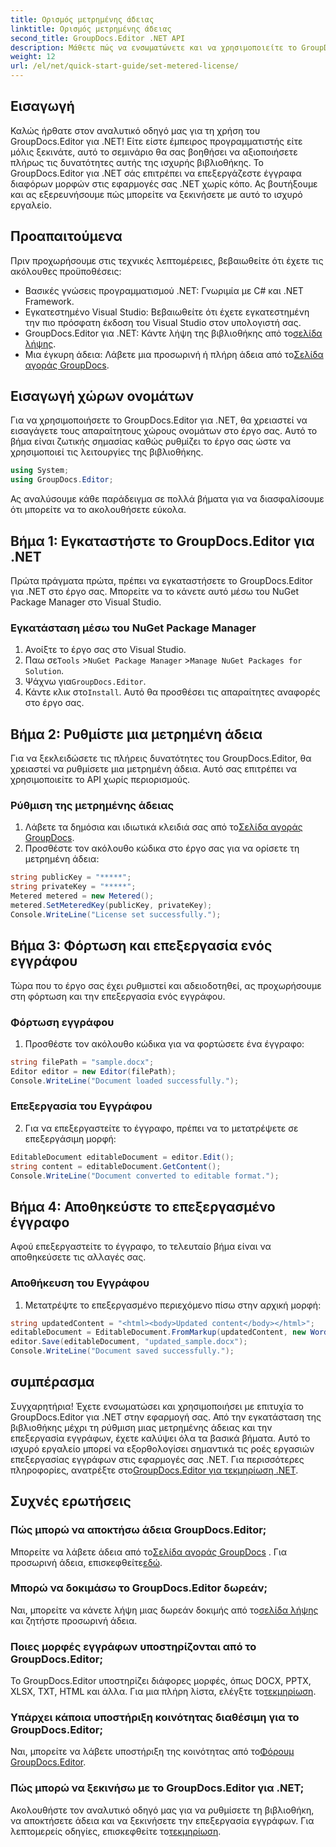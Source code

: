 ```yaml
---
title: Ορισμός μετρημένης άδειας
linktitle: Ορισμός μετρημένης άδειας
second_title: GroupDocs.Editor .NET API
description: Μάθετε πώς να ενσωματώνετε και να χρησιμοποιείτε το GroupDocs.Editor για .NET με τον αναλυτικό οδηγό μας. Ξεκλειδώστε ισχυρές δυνατότητες επεξεργασίας εγγράφων στις εφαρμογές σας .NET.
weight: 12
url: /el/net/quick-start-guide/set-metered-license/
---
```

## Εισαγωγή
Καλώς ήρθατε στον αναλυτικό οδηγό μας για τη χρήση του GroupDocs.Editor για .NET! Είτε είστε έμπειρος προγραμματιστής είτε μόλις ξεκινάτε, αυτό το σεμινάριο θα σας βοηθήσει να αξιοποιήσετε πλήρως τις δυνατότητες αυτής της ισχυρής βιβλιοθήκης. Το GroupDocs.Editor για .NET σάς επιτρέπει να επεξεργάζεστε έγγραφα διαφόρων μορφών στις εφαρμογές σας .NET χωρίς κόπο. Ας βουτήξουμε και ας εξερευνήσουμε πώς μπορείτε να ξεκινήσετε με αυτό το ισχυρό εργαλείο.
## Προαπαιτούμενα
Πριν προχωρήσουμε στις τεχνικές λεπτομέρειες, βεβαιωθείτε ότι έχετε τις ακόλουθες προϋποθέσεις:
- Βασικές γνώσεις προγραμματισμού .NET: Γνωριμία με C# και .NET Framework.
- Εγκατεστημένο Visual Studio: Βεβαιωθείτε ότι έχετε εγκατεστημένη την πιο πρόσφατη έκδοση του Visual Studio στον υπολογιστή σας.
-  GroupDocs.Editor για .NET: Κάντε λήψη της βιβλιοθήκης από το[σελίδα λήψης](https://releases.groupdocs.com/editor/net/).
-  Μια έγκυρη άδεια: Λάβετε μια προσωρινή ή πλήρη άδεια από το[Σελίδα αγοράς GroupDocs](https://purchase.groupdocs.com/temporary-license/).
## Εισαγωγή χώρων ονομάτων
Για να χρησιμοποιήσετε το GroupDocs.Editor για .NET, θα χρειαστεί να εισαγάγετε τους απαραίτητους χώρους ονομάτων στο έργο σας. Αυτό το βήμα είναι ζωτικής σημασίας καθώς ρυθμίζει το έργο σας ώστε να χρησιμοποιεί τις λειτουργίες της βιβλιοθήκης.
```csharp
using System;
using GroupDocs.Editor;
```
Ας αναλύσουμε κάθε παράδειγμα σε πολλά βήματα για να διασφαλίσουμε ότι μπορείτε να το ακολουθήσετε εύκολα.
## Βήμα 1: Εγκαταστήστε το GroupDocs.Editor για .NET
Πρώτα πράγματα πρώτα, πρέπει να εγκαταστήσετε το GroupDocs.Editor για .NET στο έργο σας. Μπορείτε να το κάνετε αυτό μέσω του NuGet Package Manager στο Visual Studio.
### Εγκατάσταση μέσω του NuGet Package Manager
1. Ανοίξτε το έργο σας στο Visual Studio.
2.  Παω σε`Tools` >`NuGet Package Manager` >`Manage NuGet Packages for Solution`.
3.  Ψάχνω για`GroupDocs.Editor`.
4.  Κάντε κλικ στο`Install`.
Αυτό θα προσθέσει τις απαραίτητες αναφορές στο έργο σας.
## Βήμα 2: Ρυθμίστε μια μετρημένη άδεια
Για να ξεκλειδώσετε τις πλήρεις δυνατότητες του GroupDocs.Editor, θα χρειαστεί να ρυθμίσετε μια μετρημένη άδεια. Αυτό σας επιτρέπει να χρησιμοποιείτε το API χωρίς περιορισμούς.
### Ρύθμιση της μετρημένης άδειας
1.  Λάβετε τα δημόσια και ιδιωτικά κλειδιά σας από το[Σελίδα αγοράς GroupDocs](https://purchase.groupdocs.com/temporary-license/).
2. Προσθέστε τον ακόλουθο κώδικα στο έργο σας για να ορίσετε τη μετρημένη άδεια:
```csharp
string publicKey = "*****";
string privateKey = "*****";
Metered metered = new Metered();
metered.SetMeteredKey(publicKey, privateKey);
Console.WriteLine("License set successfully.");
```
## Βήμα 3: Φόρτωση και επεξεργασία ενός εγγράφου
Τώρα που το έργο σας έχει ρυθμιστεί και αδειοδοτηθεί, ας προχωρήσουμε στη φόρτωση και την επεξεργασία ενός εγγράφου.
### Φόρτωση εγγράφου
1. Προσθέστε τον ακόλουθο κώδικα για να φορτώσετε ένα έγγραφο:
```csharp
string filePath = "sample.docx";
Editor editor = new Editor(filePath);
Console.WriteLine("Document loaded successfully.");
```
### Επεξεργασία του Εγγράφου
2. Για να επεξεργαστείτε το έγγραφο, πρέπει να το μετατρέψετε σε επεξεργάσιμη μορφή:
```csharp
EditableDocument editableDocument = editor.Edit();
string content = editableDocument.GetContent();
Console.WriteLine("Document converted to editable format.");
```
## Βήμα 4: Αποθηκεύστε το επεξεργασμένο έγγραφο
Αφού επεξεργαστείτε το έγγραφο, το τελευταίο βήμα είναι να αποθηκεύσετε τις αλλαγές σας.
### Αποθήκευση του Εγγράφου
1. Μετατρέψτε το επεξεργασμένο περιεχόμενο πίσω στην αρχική μορφή:
```csharp
string updatedContent = "<html><body>Updated content</body></html>";
editableDocument = EditableDocument.FromMarkup(updatedContent, new WordProcessingSaveOptions());
editor.Save(editableDocument, "updated_sample.docx");
Console.WriteLine("Document saved successfully.");
```
## συμπέρασμα
 Συγχαρητήρια! Έχετε ενσωματώσει και χρησιμοποιήσει με επιτυχία το GroupDocs.Editor για .NET στην εφαρμογή σας. Από την εγκατάσταση της βιβλιοθήκης μέχρι τη ρύθμιση μιας μετρημένης άδειας και την επεξεργασία εγγράφων, έχετε καλύψει όλα τα βασικά βήματα. Αυτό το ισχυρό εργαλείο μπορεί να εξορθολογίσει σημαντικά τις ροές εργασιών επεξεργασίας εγγράφων στις εφαρμογές σας .NET. Για περισσότερες πληροφορίες, ανατρέξτε στο[GroupDocs.Editor για τεκμηρίωση .NET](https://tutorials.groupdocs.com/editor/net/).
## Συχνές ερωτήσεις
### Πώς μπορώ να αποκτήσω άδεια GroupDocs.Editor;
 Μπορείτε να λάβετε άδεια από το[Σελίδα αγοράς GroupDocs](https://purchase.groupdocs.com/buy) . Για προσωρινή άδεια, επισκεφθείτε[εδώ](https://purchase.groupdocs.com/temporary-license/).
### Μπορώ να δοκιμάσω το GroupDocs.Editor δωρεάν;
 Ναι, μπορείτε να κάνετε λήψη μιας δωρεάν δοκιμής από το[σελίδα λήψης](https://releases.groupdocs.com/) και ζητήστε προσωρινή άδεια.
### Ποιες μορφές εγγράφων υποστηρίζονται από το GroupDocs.Editor;
 Το GroupDocs.Editor υποστηρίζει διάφορες μορφές, όπως DOCX, PPTX, XLSX, TXT, HTML και άλλα. Για μια πλήρη λίστα, ελέγξτε το[τεκμηρίωση](https://tutorials.groupdocs.com/editor/net/).
### Υπάρχει κάποια υποστήριξη κοινότητας διαθέσιμη για το GroupDocs.Editor;
 Ναι, μπορείτε να λάβετε υποστήριξη της κοινότητας από το[Φόρουμ GroupDocs.Editor](https://forum.groupdocs.com/c/editor/20).
### Πώς μπορώ να ξεκινήσω με το GroupDocs.Editor για .NET;
 Ακολουθήστε τον αναλυτικό οδηγό μας για να ρυθμίσετε τη βιβλιοθήκη, να αποκτήσετε άδεια και να ξεκινήσετε την επεξεργασία εγγράφων. Για λεπτομερείς οδηγίες, επισκεφθείτε το[τεκμηρίωση](https://tutorials.groupdocs.com/editor/net/).